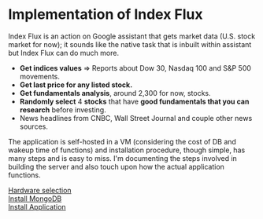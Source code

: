 
# Implementation of Index Flux
Index Flux is an action on Google assistant that gets market data (U.S. stock market for now); it sounds like the native task 
that is inbuilt within assistant but Index Flux can do much more.

-   **Get indices values** => Reports about Dow 30, Nasdaq 100 and S&P 500 movements.
-   **Get last price for any listed stock.**
-   **Get fundamentals analysis**, around 2,300 for now, stocks.
-   **Randomly select** 4 **stocks** that have **good fundamentals that you can research** before investing.
-   News headlines from CNBC, Wall Street Journal and couple other news sources.

The application is self-hosted in a VM (considering the cost of DB and wakeup time of functions) and installation 
procedure, though simple, has many steps and is easy to miss. I'm documenting the steps involved in building the server 
and also touch upon how the actual application functions.

[Hardware selection](/docs/BuildVM.md)  
[Install MongoDB](/docs/InstallMongoDb.md)  
[Install Application](docs/InstallApplication.md)
